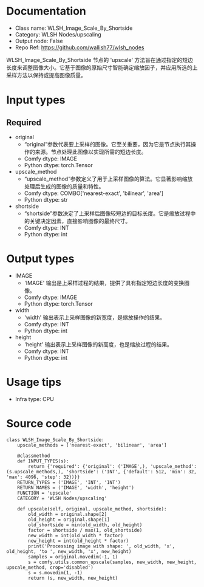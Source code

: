# Documentation
- Class name: WLSH_Image_Scale_By_Shortside
- Category: WLSH Nodes/upscaling
- Output node: False
- Repo Ref: https://github.com/wallish77/wlsh_nodes

WLSH_Image_Scale_By_Shortside 节点的 'upscale' 方法旨在通过指定的短边长度来调整图像大小。它基于图像的原始尺寸智能确定缩放因子，并应用所选的上采样方法以保持或提高图像质量。

# Input types
## Required
- original
    - “original”参数代表要上采样的图像。它至关重要，因为它是节点执行其操作的来源。节点处理此图像以实现所需的短边长度。
    - Comfy dtype: IMAGE
    - Python dtype: torch.Tensor
- upscale_method
    - “upscale_method”参数定义了用于上采样图像的算法。它显著影响缩放处理后生成的图像的质量和特性。
    - Comfy dtype: COMBO['nearest-exact', 'bilinear', 'area']
    - Python dtype: str
- shortside
    - “shortside”参数决定了上采样后图像较短边的目标长度。它是缩放过程中的关键决定因素，直接影响图像的最终尺寸。
    - Comfy dtype: INT
    - Python dtype: int

# Output types
- IMAGE
    - 'IMAGE' 输出是上采样过程的结果，提供了具有指定短边长度的变换图像。
    - Comfy dtype: IMAGE
    - Python dtype: torch.Tensor
- width
    - 'width' 输出表示上采样图像的新宽度，是缩放操作的结果。
    - Comfy dtype: INT
    - Python dtype: int
- height
    - 'height' 输出表示上采样图像的新高度，也是缩放过程的结果。
    - Comfy dtype: INT
    - Python dtype: int

# Usage tips
- Infra type: CPU

# Source code
```
class WLSH_Image_Scale_By_Shortside:
    upscale_methods = ['nearest-exact', 'bilinear', 'area']

    @classmethod
    def INPUT_TYPES(s):
        return {'required': {'original': ('IMAGE',), 'upscale_method': (s.upscale_methods,), 'shortside': ('INT', {'default': 512, 'min': 32, 'max': 4096, 'step': 32})}}
    RETURN_TYPES = ('IMAGE', 'INT', 'INT')
    RETURN_NAMES = ('IMAGE', 'width', 'height')
    FUNCTION = 'upscale'
    CATEGORY = 'WLSH Nodes/upscaling'

    def upscale(self, original, upscale_method, shortside):
        old_width = original.shape[2]
        old_height = original.shape[1]
        old_shortside = min(old_width, old_height)
        factor = shortside / max(1, old_shortside)
        new_width = int(old_width * factor)
        new_height = int(old_height * factor)
        print('Processing image with shape: ', old_width, 'x', old_height, 'to ', new_width, 'x', new_height)
        samples = original.movedim(-1, 1)
        s = comfy.utils.common_upscale(samples, new_width, new_height, upscale_method, crop='disabled')
        s = s.movedim(1, -1)
        return (s, new_width, new_height)
```